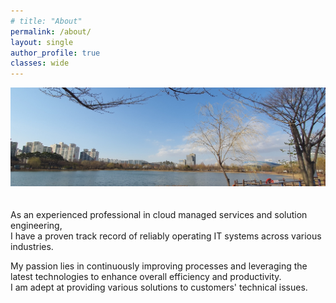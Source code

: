 ```yaml
---
# title: "About"
permalink: /about/
layout: single
author_profile: true
classes: wide
---
```


<div class="archive__item-teaser">
  <img src="/images/about-image.jpg" alt="" style="margin-bottom: 20px;">
</div>

As an experienced professional in cloud managed services and solution engineering,  
I have a proven track record of reliably operating IT systems across various industries.  

My passion lies in continuously improving processes and leveraging the latest technologies to enhance overall efficiency and productivity.  
I am adept at providing various solutions to customers' technical issues.